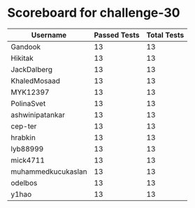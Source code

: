 # Scoreboard for challenge-30
| Username   | Passed Tests | Total Tests |
|------------|--------------|-------------|
| Gandook | 13 | 13 |
| Hikitak | 13 | 13 |
| JackDalberg | 13 | 13 |
| KhaledMosaad | 13 | 13 |
| MYK12397 | 13 | 13 |
| PolinaSvet | 13 | 13 |
| ashwinipatankar | 13 | 13 |
| cep-ter | 13 | 13 |
| hrabkin | 13 | 13 |
| lyb88999 | 13 | 13 |
| mick4711 | 13 | 13 |
| muhammedkucukaslan | 13 | 13 |
| odelbos | 13 | 13 |
| y1hao | 13 | 13 |
